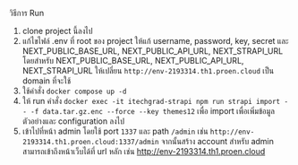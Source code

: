 วิธีการ Run
1. clone project นี้ลงไป
2. แก้ไขไฟล์ .env ที่ root ของ project ให้แก้ username, password, key, secret และ NEXT_PUBLIC_BASE_URL, NEXT_PUBLIC_API_URL, NEXT_STRAPI_URL โดยสำหรับ NEXT_PUBLIC_BASE_URL, NEXT_PUBLIC_API_URL, NEXT_STRAPI_URL ให้เปลี่ยน ```http://env-2193314.th1.proen.cloud``` เป็น domain ที่จะใช้
3. ใช้คำสั่ง ```docker compose up -d```
4. ให้ run คำสั่ง ```docker exec -it itechgrad-strapi npm run strapi import -- -f data.tar.gz.enc --force --key themes12``` เพื่อ import เพื่อเพิ่มข้อมูลตัวอย่างและ configuration ลงไป
5. เข้าไปที่หน้า admin โดยใช้ port ```1337``` และ path ```/admin``` เช่น ```http://env-2193314.th1.proen.cloud:1337/admin``` จากนั้นสร้าง account สำหรับ admin
สามารถเข้าถึงหน้าเว็บได้ที่ url หลัก เช่น http://env-2193314.th1.proen.cloud
